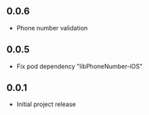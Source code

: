 ## 0.0.6

* Phone number validation

## 0.0.5

* Fix pod dependency "libPhoneNumber-iOS"

## 0.0.1

* Initial project release
  


